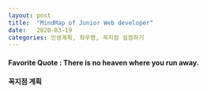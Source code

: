 ```yaml
---
layout: post
title:  "MindMap of Junior Web developer"
date:   2020-03-19
categories: 인생계획, 좌우명, 꼭지점 설정하기
---
```


#### Favorite Quote : There is no heaven where you run away.
#### 꼭지점 계획
